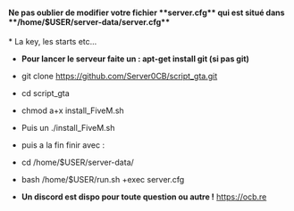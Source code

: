 <h4>Ne pas oublier de modifier votre fichier **server.cfg** qui est situé dans **/home/$USER/server-data/server.cfg** </h4>
* La key, les starts etc...

* **Pour lancer le serveur faite un : apt-get install git (si pas git)**
* git clone https://github.com/Server0CB/script_gta.git
* cd script_gta
* chmod a+x install_FiveM.sh
* Puis un ./install_FiveM.sh





* puis a la fin finir avec :

* cd /home/$USER/server-data/
* bash /home/$USER/run.sh +exec server.cfg

               
* **Un discord est dispo pour toute question ou autre !** https://ocb.re
